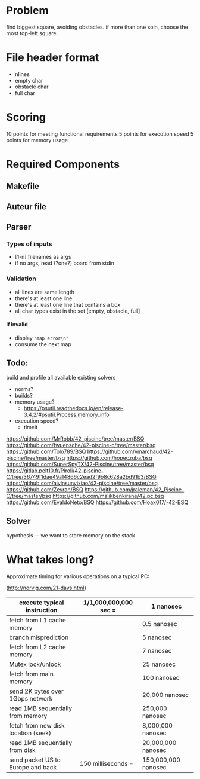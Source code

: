 # Problem

find biggest square, avoiding obstacles.
if more than one soln, choose the most top-left square.

# File header format
- nlines
- empty char
- obstacle char
- full char

# Scoring
10 points for meeting functional requirements
5 points for execution speed
5 points for memory usage

# Required Components

## Makefile

## Auteur file

## Parser

### Types of inputs
- [1-n] filenames as args
- if no args, read (?one?) board from stdin

### Validation
- all lines are same length
- there's at least one line
- there's at least one line that contains a box
- all char types exist in the set [empty, obstacle, full]

#### If invalid
  - display `"map error\n"`
  - consume the next map
  

## Todo:

build and profile all available existing solvers
- norms?
- builds?
- memory usage?  
  - https://psutil.readthedocs.io/en/release-3.4.2/#psutil.Process.memory_info
- execution speed?
  - timeit

https://github.com/MrRobb/42_piscine/tree/master/BSQ
https://github.com/fwuensche/42-piscine-c/tree/master/bsq
https://github.com/Tolo789/BSQ
https://github.com/vmarchaud/42-piscine/tree/master/bsq
https://github.com/hopeczuba/bsq
https://github.com/SuperSpyTX/42-Piscine/tree/master/bsq
https://gitlab.pelt10.fr/Piroli/42-piscine-C/tree/36749f1dae49a14866c2ead2f9b8c628a2bd91b3/BSQ
https://github.com/alvinsunyixiao/42-piscine/tree/master/bsq
https://github.com/Zevran/BSQ
https://github.com/jraleman/42_Piscine-C/tree/master/bsq
https://github.com/malikbenkirane/42.pc.bsq
https://github.com/EvaldoNeto/BSQ
https://github.com/Hoax017/-42-BSQ


## Solver

hypothesis -- we want to store memory on the stack


# What takes long?

Approximate timing for various operations on a typical PC:

(http://norvig.com/21-days.html)

| execute typical instruction | 1/1,000,000,000 sec = | 1 nanosec | 
|-|-|-|
| fetch from L1 cache memory | 	| 0.5 nanosec | 
| branch misprediction | | 5 nanosec | 
| fetch from L2 cache memory | |	7 nanosec | 
| Mutex lock/unlock	| | 25 nanosec | 
| fetch from main memory | |	100 nanosec | 
| send 2K bytes over 1Gbps network | |	20,000 nanosec | 
| read 1MB sequentially from memory	| | 250,000 nanosec | 
| fetch from new disk location (seek) | |	8,000,000 nanosec | 
| read 1MB sequentially from disk | |	20,000,000 nanosec | 
| send packet US to Europe and back	| 150 milliseconds = | 150,000,000 nanosec 

